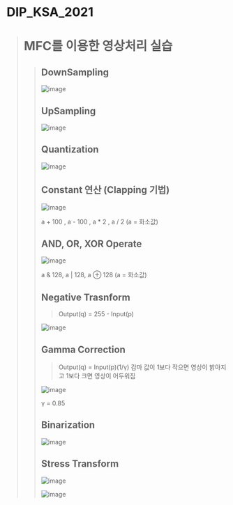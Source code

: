 # DIP_KSA_2021
> # MFC를 이용한 영상처리 실습
> > ## DownSampling
> > ![image](https://user-images.githubusercontent.com/82637549/123509967-aa532d80-d6b3-11eb-835d-c618c3140444.png)
> > ## UpSampling
> > ![image](https://user-images.githubusercontent.com/82637549/123510031-28173900-d6b4-11eb-892a-34deb3e83ef4.png)
> > ## Quantization
> > ![image](https://user-images.githubusercontent.com/82637549/123510075-69a7e400-d6b4-11eb-86c2-56f4416201f9.png)
> > ## Constant 연산 (Clapping 기법)
> > ![image](https://user-images.githubusercontent.com/82637549/123510330-ce177300-d6b5-11eb-95cc-d0ce94a3697b.png)
> > 
> > a + 100 , a - 100 , a * 2 , a / 2 (a = 화소값)
> > ## AND, OR, XOR Operate
> > ![image](https://user-images.githubusercontent.com/82637549/123510440-8218fe00-d6b6-11eb-86e8-584117bc1e43.png)
> > 
> > a & 128, a | 128, a ⊕ 128 (a = 화소값)
> > ## Negative Trasnform
> > > Output(q) = 255 - Input(p)
> > > 
> > ![image](https://user-images.githubusercontent.com/82637549/123510518-0bc8cb80-d6b7-11eb-85b0-f83af1e73efb.png)
> > ## Gamma Correction
> > > Output(q) = Input(p)(1/γ)
> > > 감마 값이 1보다 작으면 영상이 밝아지고 1보다 크면 영상이 어두워짐
> > > 
> > ![image](https://user-images.githubusercontent.com/82637549/123510638-a75a3c00-d6b7-11eb-9fef-b9450f40d71d.png)
> > 
> > γ = 0.85
> > ## Binarization
> > ![image](https://user-images.githubusercontent.com/82637549/123510798-6878b600-d6b8-11eb-9a96-04274d28277a.png)
> > ## Stress Transform
> > ![image](https://user-images.githubusercontent.com/82637549/123510837-a4138000-d6b8-11eb-802e-f7f4a3d1896d.png)
> > 
> > ![image](https://user-images.githubusercontent.com/82637549/123510898-0b313480-d6b9-11eb-927c-cf7c0fa34feb.png)
